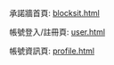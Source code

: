 承諾牆首頁: [blocksit.html](http://friendlydigitech.github.io/promisewall/blocksit.html)

帳號登入/註冊頁:  [user.html](http://friendlydigitech.github.io/promisewall/user.html)

帳號資訊頁:  [profile.html](http://friendlydigitech.github.io/promisewall/profile.html)